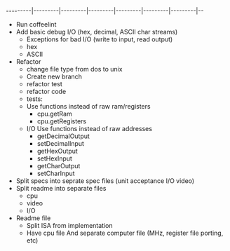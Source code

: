 ---------|---------|---------|---------|---------|---------|---------|--
- Run coffeelint
- Add basic debug I/O (hex, decimal, ASCII char streams)
    - Exceptions for bad I/O (write to input, read output)
    - hex
    - ASCII
- Refactor
    - change file type from dos to unix
    - Create new branch
    - refactor test
    - refactor code
    - tests:
    - Use functions instead of raw ram/registers
        - cpu.getRam
        - cpu.getRegisters
    - I/O Use functions instead of raw addresses
        - getDecimalOutput
        - setDecimalInput
        - getHexOutput
        - setHexInput
        - getCharOutput
        - setCharInput
- Split specs into seprate spec files (unit acceptance I/O video)
- Split readme into separate files
    - cpu
    - video
    - I/O
- Readme file
    - Split ISA from implementation
    - Have cpu file
      And separate computer file (MHz, register file porting, etc)
